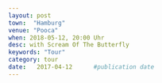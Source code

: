 ```yaml
---
layout: post
town:  "Hamburg"
venue: "Pooca"
when: 2018-05-12, 20:00 Uhr
desc: with Scream Of The Butterfly
keywords: "Tour"
category: tour
date:   2017-04-12 		#publication date
---
```

